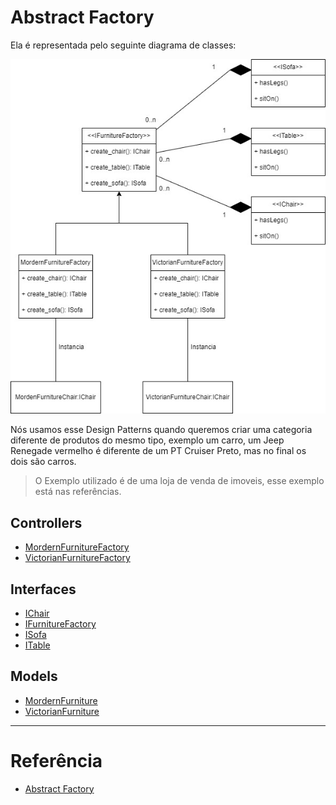 # Abstract Factory

Ela é representada pelo seguinte diagrama de classes:

![Abstract Facotry](../../Image/diagrama_abstract_factory.jpg)

Nós usamos esse Design Patterns quando queremos criar uma categoria diferente de produtos do mesmo tipo, exemplo um carro, um Jeep Renegade vermelho é diferente de um PT Cruiser Preto, mas no final os dois são carros.

> O Exemplo utilizado é de uma loja de venda de imoveis, esse exemplo está nas referências.

## Controllers

- [MordernFurnitureFactory]()
- [VictorianFurnitureFactory]()

## Interfaces

- [IChair]()
- [IFurnitureFactory]()
- [ISofa]()
- [ITable]()

## Models

- [MordernFurniture]()
- [VictorianFurniture]()

---

# Referência

- [Abstract Factory](https://refactoring.guru/pt-br/design-patterns/abstract-factory)